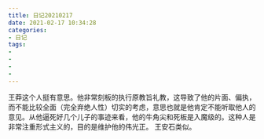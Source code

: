 ```yaml
---
title: 日记20210217
date: 2021-02-17 10:34:28
categories:
- 日记
tags:
- 
- 
- 
- 
---
```

王莽这个人挺有意思。他非常刻板的执行原教旨礼教，这导致了他的片面、偏执，而不能比较全面（完全弃绝人性）切实的考虑，意思也就是他肯定不能听取他人的意见。从他逼死好几个儿子的事迹来看，他的牛角尖和死板是入魔级的。这种人是非常注重形式主义的，目的是维护他的伟光正。
王安石类似。
